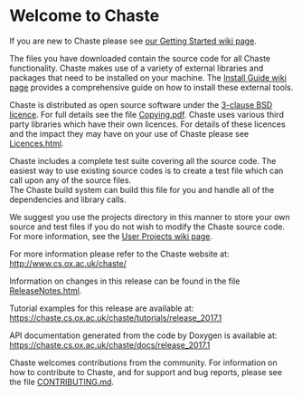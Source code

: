 # Welcome to Chaste 

If you are new to Chaste please see [our Getting Started wiki page](https://chaste.cs.ox.ac.uk/trac/wiki/GettingStarted).

The files you have downloaded contain the source code for all Chaste functionality. 
Chaste makes use of a variety of external libraries and packages that need to be installed on your machine. 
The [Install Guide wiki page](https://chaste.cs.ox.ac.uk/trac/wiki/InstallGuides/InstallGuide) 
provides a comprehensive guide on how to install these external tools.

Chaste is distributed as open source software under the [3-clause BSD licence](https://opensource.org/licenses/BSD-3-Clause). 
For full details see the file [Copying.pdf](docs/licencing/Copying.pdf).
Chaste uses various third party libraries which have their own licences. 
For details of these licences and the impact they may have on your use of 
Chaste please see [Licences.html](docs/licencing/Licences.html).

Chaste includes a complete test suite covering all the source code. 
The easiest way to use existing source codes is to create a test file 
which can call upon any of the source files.  
The Chaste build system can build this file for you and handle 
all of the dependencies and library calls.

We suggest you use the projects directory in this manner to store your own 
source and test files if you do not wish to modify the Chaste source code. 
For more information, see the [User Projects wiki page](https://chaste.cs.ox.ac.uk/trac/wiki/ChasteGuides/UserProjects).

For more information please refer to the Chaste website at: http://www.cs.ox.ac.uk/chaste/

Information on changes in this release can be found in the file
[ReleaseNotes.html](docs/ReleaseNotes.html).

Tutorial examples for this release are available at:
https://chaste.cs.ox.ac.uk/chaste/tutorials/release_2017.1

API documentation generated from the code by Doxygen is available at:
https://chaste.cs.ox.ac.uk/chaste/docs/release_2017.1

Chaste welcomes contributions from the community.
For information on how to contribute to Chaste, and for support and bug reports, please see the file [CONTRIBUTING.md](docs/CONTRIBUTING.md).
